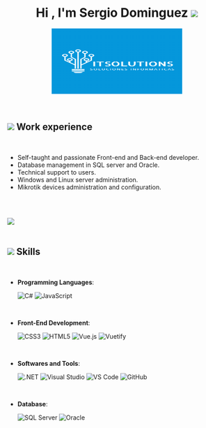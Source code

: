 <h1 align="center"><b>Hi , I'm Sergio Dominguez </b><img src="https://media.giphy.com/media/hvRJCLFzcasrR4ia7z/giphy.gif" width="35"></h1>

<p align="center">
  <img src="https://github.com/serodominguez/serodominguez/blob/33d1f8d8d8338b2247c3d3c3ba0e6b2ee37829bf/Logo.png" alt="Logo de Sergio Dominguez" width="300" height="150">
</p>

<br>

## <img src="https://media2.giphy.com/media/QssGEmpkyEOhBCb7e1/giphy.gif?cid=ecf05e47a0n3gi1bfqntqmob8g9aid1oyj2wr3ds3mg700bl&rid=giphy.gif" width ="25"><b> Work experience</b>

<br>

- Self-taught and passionate Front-end and Back-end developer.
- Database management in SQL server and Oracle.
- Technical support to users.
- Windows and Linux server administration.
- Mikrotik devices administration and configuration.

<br><br>

<img src="https://user-images.githubusercontent.com/73097560/115834477-dbab4500-a447-11eb-908a-139a6edaec5c.gif"><br><br>

## <img src="https://media2.giphy.com/media/QssGEmpkyEOhBCb7e1/giphy.gif?cid=ecf05e47a0n3gi1bfqntqmob8g9aid1oyj2wr3ds3mg700bl&rid=giphy.gif" width ="25"><b> Skills</b>
<br>

<p align="center">

- **Programming Languages**:
  
  ![C#](https://img.shields.io/badge/C%23-%232370ED.svg?style=for-the-badge&logo=csharp&logoColor=white)
  ![JavaScript](https://img.shields.io/badge/JavaScript-%23323330.svg?style=for-the-badge&logo=javascript&logoColor=white)


<br>   
    
- **Front-End Development**:

  ![CSS3](https://img.shields.io/badge/CSS3-%231572B6.svg?style=for-the-badge&logo=css3&logoColor=white)
  ![HTML5](https://img.shields.io/badge/HTML5-%23E34F26.svg?style=for-the-badge&logo=html5&logoColor=white)
  ![Vue.js](https://img.shields.io/badge/Vue.js-%234FC08D.svg?style=for-the-badge&logo=vue.js&logoColor=white)
  ![Vuetify](https://img.shields.io/badge/Vuetify-%2300C58E.svg?style=for-the-badge&logo=vuetify&logoColor=white)

  
<br>

- **Softwares and Tools**:

  ![.NET](https://img.shields.io/badge/.NET-%23239120.svg?style=for-the-badge&logo=.net&logoColor=white)
  ![Visual Studio](https://img.shields.io/badge/Visual%20Studio-%235C2D91.svg?style=for-the-badge&logo=visualstudio&logoColor=white)
  ![VS Code](https://img.shields.io/badge/Visual%20Studio%20Code-%23007ACC.svg?style=for-the-badge&logo=visualstudiocode&logoColor=white)
  ![GitHub](https://img.shields.io/badge/GitHub-%23121011.svg?style=for-the-badge&logo=github&logoColor=white)

<br>

- **Database**:
 
  ![SQL Server](https://img.shields.io/badge/Microsoft%20SQL%20Server-%234F5B93.svg?style=for-the-badge&logo=microsoftsqlserver&logoColor=white)
  ![Oracle](https://img.shields.io/badge/Oracle-%23F80000.svg?style=for-the-badge&logo=oracle&logoColor=white)

<br>
<br>

